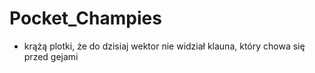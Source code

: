 # Pocket_Champies
- krążą plotki, że do dzisiaj wektor nie widział klauna, który chowa się przed gejami
